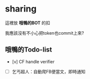 # sharing

這裡放 **哦鴨的BOT** 的扣

我應該沒有不小心把token也commit上來?

## 哦鴨的Todo-list

- [v] CF handle verifier
- [ ] 乞丐超人：自動爬FB便當文，即時通知